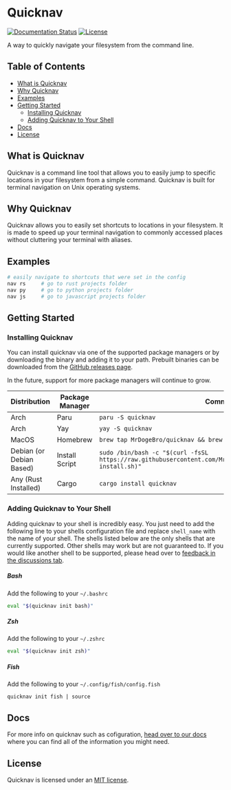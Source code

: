 # Quicknav

[![Documentation Status](https://readthedocs.org/projects/quicknav/badge/)](https://quicknav.readthedocs.io/) [![License](https://img.shields.io/github/license/MrDogeBro/content_filter.svg)](https://github.com/MrDogeBro/quicknav/blob/master/LICENSE)

A way to quickly navigate your filesystem from the command line.

## Table of Contents

- [What is Quicknav](#what-is-quicknav)
- [Why Quicknav](#why-quicknav)
- [Examples](#examples)
- [Getting Started](#getting-started)
  - [Installing Quicknav](#installing-quicknav)
  - [Adding Quicknav to Your Shell](#adding-quicknav-to-your-shell)
- [Docs](#docs)
- [License](#license)

## What is Quicknav

Quicknav is a command line tool that allows you to easily jump to specific locations in your filesystem
from a simple command. Quicknav is built for terminal navigation on Unix operating systems.

## Why Quicknav

Quicknav allows you to easily set shortcuts to locations in your filesystem. It is made to speed up
your terminal navigation to commonly accessed places without cluttering your terminal with aliases.

## Examples

```sh
# easily navigate to shortcuts that were set in the config
nav rs     # go to rust projects folder
nav py     # go to python projects folder
nav js     # go to javascript projects folder
```

## Getting Started

### Installing Quicknav

You can install quicknav via one of the supported package managers or by downloading the binary and
adding it to your path. Prebuilt binaries can be downloaded from the [GitHub releases page](https://github.com/MrDogeBro/quicknav/releases).

In the future, support for more package managers will continue to grow.

| Distribution             | Package Manager | Command                                                                                                              |
| ------------------------ | --------------- | -------------------------------------------------------------------------------------------------------------------- |
| Arch                     | Paru            | `paru -S quicknav`                                                                                                   |
| Arch                     | Yay             | `yay -S quicknav`                                                                                                    |
| MacOS                    | Homebrew        | `brew tap MrDogeBro/quicknav && brew install quicknav`                                                               |
| Debian (or Debian Based) | Install Script  | `sudo /bin/bash -c "$(curl -fsSL https://raw.githubusercontent.com/MrDogeBro/quicknav/HEAD/scripts/deb-install.sh)"` |
| Any (Rust Installed)     | Cargo           | `cargo install quicknav`                                                                                             |

### Adding Quicknav to Your Shell

Adding quicknav to your shell is incredibly easy. You just need to add the following line to your shells
configuration file and replace `shell_name` with the name of your shell. The shells listed below are the only
shells that are currently supported. Other shells may work but are not guaranteed to. If you would like another
shell to be supported, please head over to [feedback in the discussions tab](https://github.com/MrDogeBro/quicknav/discussions/categories/feedback).

##### Bash

Add the following to your `~/.bashrc`

```bash
eval "$(quicknav init bash)"
```

##### Zsh

Add the following to your `~/.zshrc`

```zsh
eval "$(quicknav init zsh)"
```

##### Fish

Add the following to your `~/.config/fish/config.fish`

```fish
quicknav init fish | source
```

## Docs

For more info on quicknav such as cofiguration, [head over to our docs](https://quicknav.readthedocs.io/) where you can find all of the
information you might need.

## License

Quicknav is licensed under an [MIT license](https://github.com/MrDogeBro/quicknav/blob/master/LICENSE).
